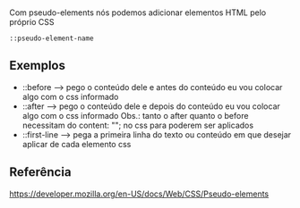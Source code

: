### 
Com pseudo-elements nós podemos adicionar elementos HTML pelo próprio CSS

`::pseudo-element-name`

## Exemplos
* ::before --> pego o conteúdo dele e antes do conteúdo eu vou colocar algo com o css informado
* ::after --> pego o conteúdo dele e depois do conteúdo eu vou colocar algo com o css informado
      Obs.: tanto o after quanto o before necessitam do content: ""; no css para poderem ser aplicados
* ::first-line --> pega a primeira linha do texto ou conteúdo em que desejar aplicar de cada elemento css

## Referência
https://developer.mozilla.org/en-US/docs/Web/CSS/Pseudo-elements
